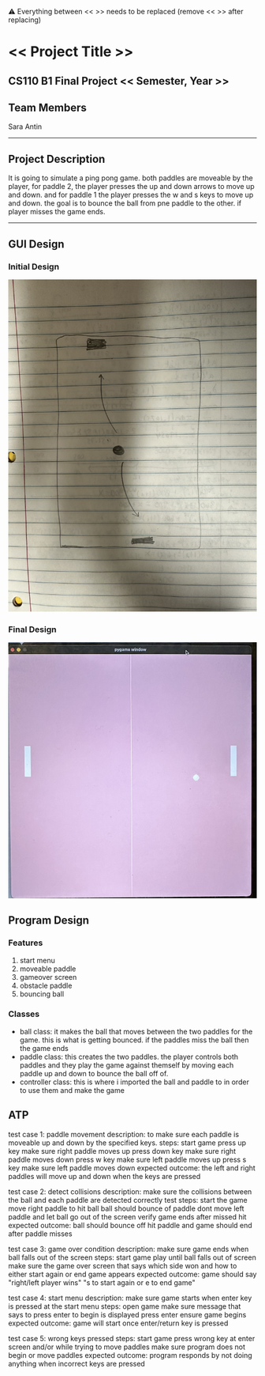 
:warning: Everything between << >> needs to be replaced (remove << >> after replacing)

# << Project Title >>
## CS110 B1 Final Project  << Semester, Year >>

## Team Members

Sara Antin

***

## Project Description

It is going to simulate a ping pong game. both paddles are moveable by the player, for paddle 2, the player presses the up and down arrows to move up and down. and for paddle 1 the player presses the w and s keys to move up and down. the goal is to bounce the ball from pne paddle to the other. if player misses the game ends.

***    

## GUI Design

### Initial Design

![initial gui](assets/gui.jpg)

### Final Design

![final gui](assets/finalgui.jpg)

## Program Design

### Features

1. start menu
2. moveable paddle
3. gameover screen
4. obstacle paddle
5. bouncing ball

### Classes

- ball class: it makes the ball that moves between the two paddles for the game. this is what is getting bounced. if the paddles miss the ball then the game ends
- paddle class: this creates the two paddles. the player controls both paddles and they play the game against themself by moving each paddle up and down to bounce the ball off of.
- controller class: this is where i imported the ball and paddle to in order to use them and make the game

## ATP
test case 1: paddle movement
description: to make sure each paddle is moveable up and down by the specified keys.
steps:
start game
press up key
make sure right paddle moves up
press down key
make sure right paddle moves down
press w key
make sure left paddle moves up
press s key
make sure left paddle moves down
expected outcome: the left and right paddles will move up and down when the keys are pressed

test case 2: detect collisions
description: make sure the collisions between the ball and each paddle are detected correctly
test steps:
start the game
move right paddle to hit ball
ball should bounce of paddle
dont move left paddle and let ball go out of the screen
verify game ends after missed hit
expected outcome: ball should bounce off hit paddle and game should end after paddle misses

test case 3: game over condition
description: make sure game ends when ball falls out of the screen
steps: 
start game
play until ball falls out of screen
make sure the game over screen that says which side won and how to either start again or end game appears
expected outcome: game should say "right/left player wins" "s to start again or e to end game"

test case 4: start menu
description: make sure game starts when enter key is pressed at the start menu
steps:
open game
make sure message that says to press enter to begin is displayed
press enter
ensure game begins
expected outcome: game will start once enter/return key is pressed

test case 5: wrong keys pressed
steps:
start game
press wrong key at enter screen and/or while trying to move paddles
make sure program does not begin or move paddles
expected outcome: program responds by not doing anything when incorrect keys are pressed